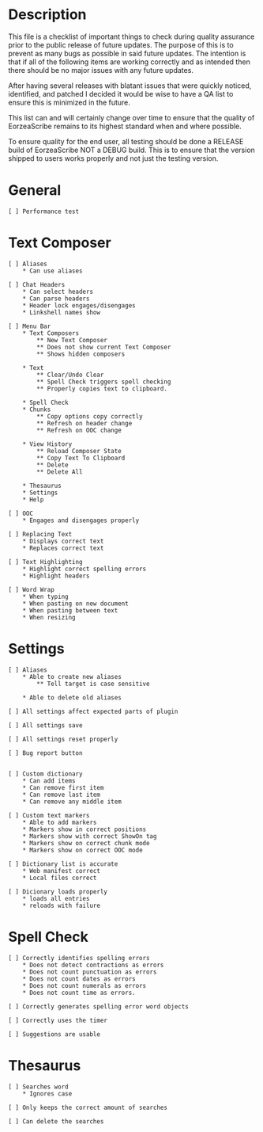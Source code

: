 # Description
This file is a checklist of important things to check during quality assurance prior to the public release of future updates. The purpose of this is to prevent as many bugs as possible in said future updates. The intention is that if all of the following items are working correctly and as intended then there should be no major issues with any future updates.

After having several releases with blatant issues that were quickly noticed, identified, and patched I decided it would be wise to have a QA list to ensure this is minimized in the future.

This list can and will certainly change over time to ensure that the quality of EorzeaScribe remains to its highest standard when and where possible.

To ensure quality for the end user, all testing should be done a RELEASE build of EorzeaScribe NOT a DEBUG build. This is to ensure that the version shipped to users works properly and not just the testing version.

# General
    [ ] Performance test

# Text Composer
    [ ] Aliases
        * Can use aliases

    [ ] Chat Headers
        * Can select headers
        * Can parse headers
        * Header lock engages/disengages
        * Linkshell names show

    [ ] Menu Bar
        * Text Composers
            ** New Text Composer
            ** Does not show current Text Composer
            ** Shows hidden composers

        * Text
            ** Clear/Undo Clear
            ** Spell Check triggers spell checking
            ** Properly copies text to clipboard.

        * Spell Check
        * Chunks
            ** Copy options copy correctly
            ** Refresh on header change
            ** Refresh on OOC change

        * View History
            ** Reload Composer State
            ** Copy Text To Clipboard
            ** Delete
            ** Delete All
            
        * Thesaurus
        * Settings
        * Help

    [ ] OOC
        * Engages and disengages properly

    [ ] Replacing Text
        * Displays correct text
        * Replaces correct text

    [ ] Text Highlighting
        * Highlight correct spelling errors
        * Highlight headers
    
    [ ] Word Wrap
        * When typing
        * When pasting on new document
        * When pasting between text
        * When resizing

# Settings
    [ ] Aliases
        * Able to create new aliases
            ** Tell target is case sensitive

        * Able to delete old aliases

    [ ] All settings affect expected parts of plugin

    [ ] All settings save

    [ ] All settings reset properly

    [ ] Bug report button


    [ ] Custom dictionary
        * Can add items
        * Can remove first item
        * Can remove last item
        * Can remove any middle item

    [ ] Custom text markers
        * Able to add markers
        * Markers show in correct positions
        * Markers show with correct ShowOn tag
        * Markers show on correct chunk mode
        * Markers show on correct OOC mode

    [ ] Dictionary list is accurate
        * Web manifest correct
        * Local files correct

    [ ] Dicionary loads properly
        * loads all entries
        * reloads with failure

# Spell Check
    [ ] Correctly identifies spelling errors
        * Does not detect contractions as errors
        * Does not count punctuation as errors
        * Does not count dates as errors
        * Does not count numerals as errors
        * Does not count time as errors.

    [ ] Correctly generates spelling error word objects

    [ ] Correctly uses the timer

    [ ] Suggestions are usable

# Thesaurus
    [ ] Searches word
        * Ignores case
    
    [ ] Only keeps the correct amount of searches

    [ ] Can delete the searches